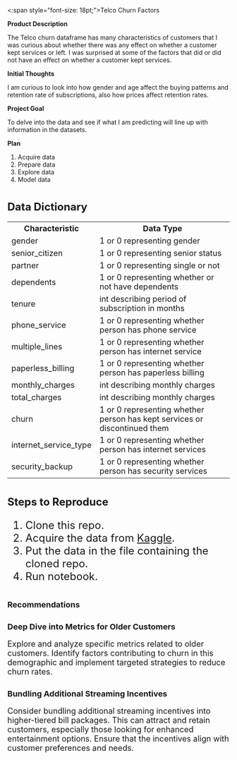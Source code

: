  <:span style="font-size: 18pt;">Telco Churn Factors</span>

**Product Description**

The Telco churn dataframe has many characteristics of customers that I was curious about whether there was any effect on whether a customer kept services or left. I was surprised at some of the factors that did or did not have an effect on whether a customer kept services.

**Initial Thoughts**

I am curious to look into how gender and age affect the buying patterns and retention rate of subscriptions, also how prices affect retention rates.

**Project Goal**

To delve into the data and see if what I am predicting will line up with information in the datasets.

**Plan**
1. Acquire data
2. Prepare data
3. Explore data
4. Model data


# <span style="font-size: 18pt;">Data Dictionary</span>

<table style="font-size: 18px;">
  <tr>
    <th>Characteristic</th>
    <th>Data Type</th>
  </tr>
  <tr>
    <td>gender</td>
    <td>1 or 0 representing gender</td>
  </tr>
  <tr>
    <td>senior_citizen</td>
    <td>1 or 0 representing senior status</td>
  </tr>
  <tr>
    <td>partner</td>
    <td>1 or 0 representing single or not</td>
  </tr>
  <tr>
    <td>dependents</td>
    <td>1 or 0 representing whether or not have dependents</td>
  </tr>
  <tr>
    <td>tenure</td>
    <td>int describing period of subscription in months</td>
  </tr>
  <tr>
    <td>phone_service</td>
    <td>1 or 0 representing whether person has phone service</td>
  </tr>
  <tr>
    <td>multiple_lines</td>
    <td>1 or 0 representing whether person has internet service</td>
  </tr>
  <tr>
    <td>paperless_billing</td>
    <td>1 or 0 representing whether person has paperless billing</td>
  </tr>
  <tr>
    <td>monthly_charges</td>
    <td>int describing monthly charges</td>
  </tr>
  <tr>
    <td>total_charges</td>
    <td>int describing monthly charges</td>
  </tr>
  <tr>
    <td>churn</td>
    <td>1 or 0 representing whether person has kept services or discontinued them</td>
  </tr>
  <tr>
    <td>internet_service_type</td>
    <td>1 or 0 representing whether person has internet services</td>
  </tr>
  <tr>
    <td>security_backup</td>
    <td>1 or 0 representing whether person has security services</td>
  </tr>
</table>

# <span style="font-size: 24px;">Steps to Reproduce</span>

<span style="font-size: 24px;">

1. Clone this repo.
2. Acquire the data from [Kaggle](https://www.kaggle.com/datasets/blastchar/telco-customer-churn).
3. Put the data in the file containing the cloned repo.
4. Run notebook.

</span>




# <span style="font-size: 18px;">Recommendations</span>



## <span style="font-size: 18px;">Deep Dive into Metrics for Older Customers</span>

<span style="font-size: 18px;">Explore and analyze specific metrics related to older customers. Identify factors contributing to churn in this demographic and implement targeted strategies to reduce churn rates.</span>

## <span style="font-size: 18px;">Bundling Additional Streaming Incentives</span>

<span style="font-size: 18px;">Consider bundling additional streaming incentives into higher-tiered bill packages. This can attract and retain customers, especially those looking for enhanced entertainment options. Ensure that the incentives align with customer preferences and needs.</span>





   
